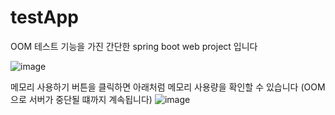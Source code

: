 # testApp
OOM 테스트 기능을 가진 간단한 spring boot web project 입니다 

![image](https://user-images.githubusercontent.com/75108935/223128082-4b2d79be-cd1e-47c5-9dac-3897a46e0de6.png)

메모리 사용하기 버튼을 클릭하면 
아래처럼 메모리 사용량을 확인할 수 있습니다 (OOM 으로 서버가 중단될 떄까지 계속됩니다)
![image](https://user-images.githubusercontent.com/75108935/223128021-91128233-ab07-4ad4-8671-b6b4f989dbdd.png)
